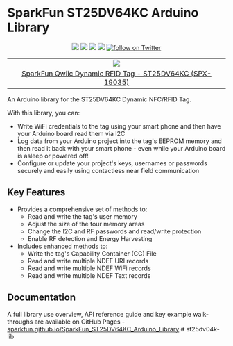 # SparkFun ST25DV64KC Arduino Library

<p align="center">
    <a href="https://github.com/sparkfun/SparkFun_ST25DV64KC_Arduino_Library/issues" alt="Issues">
        <img src="https://img.shields.io/github/issues/sparkfun/SparkFun_ST25DV64KC_Arduino_Library.svg" /></a>
    <a href="https://github.com/sparkfun/SparkFun_ST25DV64KC_Arduino_Library/actions" alt="Actions">
        <img src="https://github.com/sparkfun/SparkFun_ST25DV64KC_Arduino_Library/actions/workflows/mkdocs.yml/badge.svg" /></a>
    <a href="https://github.com/sparkfun/SparkFun_ST25DV64KC_Arduino_Library/actions" alt="Actions">
        <img src="https://github.com/sparkfun/SparkFun_ST25DV64KC_Arduino_Library/actions/workflows/compile-sketch.yml/badge.svg" /></a>
    <a href="https://github.com/sparkfun/SparkFun_ST25DV64KC_Arduino_Library/blob/master/LICENSE" alt="License">
        <img src="https://img.shields.io/badge/license-MIT-blue.svg" /></a>
    <a href="https://twitter.com/intent/follow?screen_name=sparkfun">
                    <img src="https://img.shields.io/twitter/follow/sparkfun.svg?style=social&logo=twitter"
                          alt="follow on Twitter"></a>
</p>

<table class="table table-hover table-striped table-bordered">
    <tr align="center">
     <td><a href="https://www.sparkfun.com/products/19035"><img src="https://cdn.sparkfun.com/assets/parts/1/8/6/3/6/19035-Qwiic_RFID_Tag-01.jpg"></a></td>
    </tr>
    <tr align="center">
        <td><a href="https://www.sparkfun.com/products/19035">SparkFun Qwiic Dynamic RFID Tag - ST25DV64KC (SPX-19035)</a></td>
    </tr>
</table>

An Arduino library for the ST25DV64KC Dynamic NFC/RFID Tag.

With this library, you can:
* Write WiFi credentials to the tag using your smart phone and then have your Arduino board read them via I2C
* Log data from your Arduino project into the tag's EEPROM memory and then read it back with your smart phone - even while your Arduino board is asleep or powered off!
* Configure or update your project's keys, usernames or passwords securely and easily using contactless near field communication

## Key Features

* Provides a comprehensive set of methods to:
    * Read and write the tag's user memory
    * Adjust the size of the four memory areas
    * Change the I2C and RF passwords and read/write protection
    * Enable RF detection and Energy Harvesting
* Includes enhanced methods to:
    * Write the tag's Capability Container (CC) File
    * Read and write multiple NDEF URI records
    * Read and write multiple NDEF WiFi records
    * Read and write multiple NDEF Text records

## Documentation

A full library use overview, API reference guide and key example walk-throughs are available on GitHub Pages - [sparkfun.github.io/SparkFun_ST25DV64KC_Arduino_Library](https://sparkfun.github.io/SparkFun_ST25DV64KC_Arduino_Library/)
#   s t 2 5 d v 0 4 k - l i b  
 